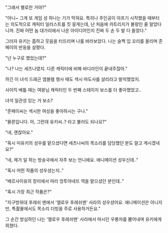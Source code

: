 "그래서 별로란 거야?"

"아니~ 그게 또 게임 성 하나는 기가 막혀요. 특히나 주인공이 아프기 시작했을 때부터는 의도적으로 캐릭터 일러스트를 짓 뭉게는데, 난 처음에 카트리지가 불량인 줄 알았다니까. 진짜 어떤 놈 대가리에서 나온 아이디어인지 진짜 두 손 두 발 다 들었다."

그러자 유키는 풉하고 웃음을 터뜨리며 나를 바라보았다. 나는 슬쩍 입 꼬리를 올리며 준페이의 반응을 살폈다.

"넌 누구로 했었는데?"

"나? 나는 세츠나였지. 다른 캐릭터에 비해 바디라인이 끝내주잖아."

하긴 이 녀석 드래곤 엠블렘 행사 때도 섹시 마도사를 살리라고 발악했었지.

사이킥 배틀 때는 여왕님 캐릭터인 두 번째 스테이지 보스를 더 좋아했었고..

녀석 일관성 있는 거 보소?

"준페이씨는 섹시한 여성을 좋아하시는 구나."

"물론입니다. 아, 그런데 유키씨..? 라고 불러도 되나요?"

"네, 괜찮아요."

"혹시 미유키의 성우를 맡으셨다면 세츠나씨의 목소리를 담당했던 분도 알고 계시겠네요?"

"네, 제가 일 하는 방송국에서 자주 보는 언니에요. 애니메이션 성우신데.."

"혹시 어떤 작품의 성우셨는지.."

"베르사이유의 장미에서 마리 앙투아네뜨 역을 맡으셨던 분인데.."

"혹시 가장 최근 작품은?"

"지구방위대 후레쉬 맨에서 '앨로우 후레쉬맨' 사라의 성우셨어요. 애니메이션은 아니지만, 특촬물에서도 목소리 더빙을 주로 사용하거든요."

그 순간 방심하던 나는 '앨로우 후레쉬맨' 사라에서 마시던 우롱차를 뿜어내며 유키에게 외쳤다.